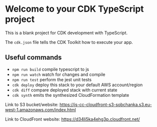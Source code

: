 # Welcome to your CDK TypeScript project

This is a blank project for CDK development with TypeScript.

The `cdk.json` file tells the CDK Toolkit how to execute your app.

## Useful commands

* `npm run build`   compile typescript to js
* `npm run watch`   watch for changes and compile
* `npm run test`    perform the jest unit tests
* `cdk deploy`      deploy this stack to your default AWS account/region
* `cdk diff`        compare deployed stack with current state
* `cdk synth`       emits the synthesized CloudFormation template


Link to S3 bucket/website:
https://js-cc-cloudfront-s3-sobchanka.s3.eu-west-1.amazonaws.com/index.html

Link to CloudFront website:
https://d34li5ka4ehg3p.cloudfront.net/